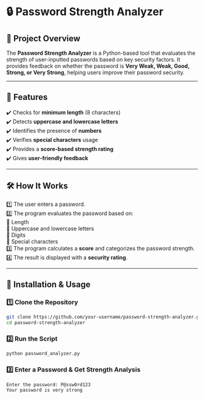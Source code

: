 # 🔒 Password Strength Analyzer

## 📌 Project Overview
The **Password Strength Analyzer** is a Python-based tool that evaluates the strength of user-inputted passwords based on key security factors. It provides feedback on whether the password is **Very Weak, Weak, Good, Strong, or Very Strong**, helping users improve their password security.

---

## 🚀 Features
✔️ Checks for **minimum length** (8 characters)  
✔️ Detects **uppercase and lowercase letters**  
✔️ Identifies the presence of **numbers**  
✔️ Verifies **special characters** usage  
✔️ Provides a **score-based strength rating**  
✔️ Gives **user-friendly feedback**  

---

## 🛠️ How It Works
1️⃣ The user enters a password.  
2️⃣ The program evaluates the password based on:  
   🔹 Length  
   🔹 Uppercase and lowercase letters  
   🔹 Digits  
   🔹 Special characters  
3️⃣ The program calculates a **score** and categorizes the password strength.  
4️⃣ The result is displayed with a **security rating**.  

---

## 🔧 Installation & Usage
### **1️⃣ Clone the Repository**
```bash
git clone https://github.com/your-username/password-strength-analyzer.git
cd password-strength-analyzer
```

### **2️⃣ Run the Script**
```bash
python password_analyzer.py
```

### **3️⃣ Enter a Password & Get Strength Analysis**
```plaintext
Enter the password: P@ssw0rd123
Your password is very strong


